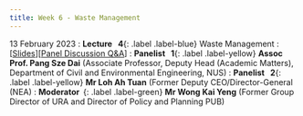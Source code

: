 ```yaml
---
title: Week 6 - Waste Management
---
```


13 February 2023
: **Lecture &nbsp; 4**{: .label .label-blue} Waste Management
  : [[Slides](https://canvas.nus.edu.sg/courses/42112/pages/lecture-4-waste-management?module_item_id=97196)][[Panel Discussion Q&A](https://canvas.nus.edu.sg/courses/42112/discussion_topics/27408?module_item_id=97465)]
: **Panelist &nbsp; 1**{: .label .label-yellow} **Assoc Prof. Pang Sze Dai** (Associate Professor, Deputy Head (Academic Matters), Department of Civil and Environmental Engineering, NUS)
: **Panelist &nbsp; 2**{: .label .label-yellow} **Mr Loh Ah Tuan** (Former Deputy CEO/Director-General (NEA)
: **Moderator &nbsp;**{: .label .label-green} **Mr Wong Kai Yeng** (Former Group Director of URA and Director of Policy and Planning PUB)
